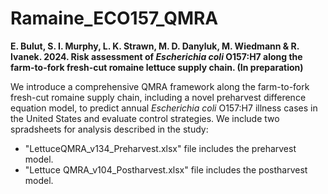 # Ramaine_ECO157_QMRA
**E. Bulut, S. I. Murphy, L. K. Strawn, M. D. Danyluk, M. Wiedmann & R. Ivanek. 2024. Risk assessment of *Escherichia coli* O157:H7 along the farm-to-fork fresh-cut romaine lettuce supply chain. (In preparation)**

We introduce a comprehensive QMRA framework along the farm-to-fork fresh-cut romaine supply chain, including a novel preharvest difference equation model, to predict annual *Escherichia coli* O157:H7  illness cases in the United States and evaluate control strategies. We include two spradsheets for analysis described in the study:

- "LettuceQMRA_v134_Preharvest.xlsx" file includes the preharvest model.
- "Lettuce QMRA_v104_Postharvest.xlsx" file includes the postharvest model.

